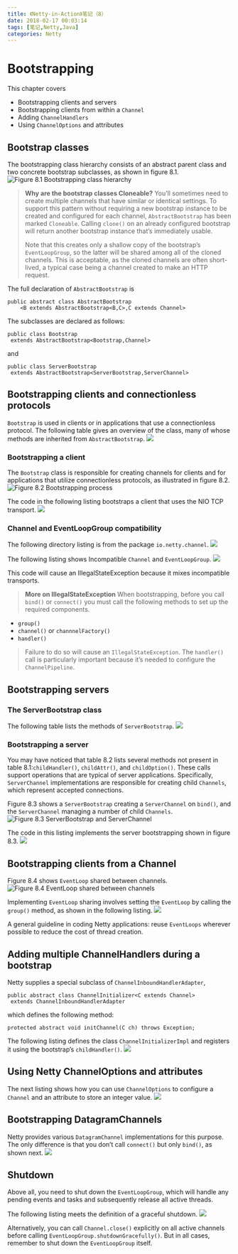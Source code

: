 ```yaml
---
title: 《Netty-in-Action》笔记（8）
date: 2018-02-17 00:03:14
tags: [笔记,Netty,Java] 
categories: Netty
---
```


# Bootstrapping
This chapter covers
* Bootstrapping clients and servers
* Bootstrapping clients from within a `Channel`
* Adding `ChannelHandlers`
* Using `ChannelOptions` and attributes

<!-- more -->

## Bootstrap classes
The bootstrapping class hierarchy consists of an abstract parent class and two concrete bootstrap subclasses, as shown in figure 8.1.
![Figure 8.1 Bootstrapping class hierarchy](/images/00016/01.png "Figure 8.1 Bootstrapping class hierarchy")

>__Why are the bootstrap classes Cloneable?__
>You’ll sometimes need to create multiple channels that have similar or identical settings. To support this pattern without requiring a new bootstrap instance to be created and configured for each channel, `AbstractBootstrap` has been marked `Cloneable`. Calling `clone()` on an already configured bootstrap will return another bootstrap instance that’s immediately usable. 
>
>Note that this creates only a shallow copy of the bootstrap’s `EventLoopGroup`, so the latter will be shared among all of the cloned channels. This is acceptable, as the cloned channels are often short-lived, a typical case being a channel created to make an HTTP request.

The full declaration of `AbstractBootstrap` is
```
public abstract class AbstractBootstrap 
	<B extends AbstractBootstrap<B,C>,C extends Channel>
```

The subclasses are declared as follows:
```
public class Bootstrap
 extends AbstractBootstrap<Bootstrap,Channel>
```
and
```
public class ServerBootstrap
 extends AbstractBootstrap<ServerBootstrap,ServerChannel>
```

## Bootstrapping clients and connectionless protocols
`Bootstrap` is used in clients or in applications that use a connectionless protocol. The following table gives an overview of the class, many of whose methods are inherited from `AbstractBootstrap`.
![](/images/00016/02.png)

### Bootstrapping a client
The `Bootstrap` class is responsible for creating channels for clients and for applications that utilize connectionless protocols, as illustrated in figure 8.2.
![Figure 8.2 Bootstrapping process](/images/00016/03.png "Figure 8.2 Bootstrapping process")

The code in the following listing bootstraps a client that uses the NIO TCP transport.
![](/images/00016/04.png)

### Channel and EventLoopGroup compatibility
The following directory listing is from the package `io.netty.channel`. 
![](/images/00016/05.png)

The following listing shows Incompatible `Channel` and `EventLoopGroup`.
![](/images/00016/06.png)

This code will cause an IllegalStateException because it mixes incompatible transports.

>__More on IllegalStateException__
When bootstrapping, before you call `bind()` or `connect()` you must call the following methods to set up the required components.
* `group()`
* `channel()` or `channnelFactory()`
* `handler()`
>
>Failure to do so will cause an `IllegalStateException`. The `handler()` call is particularly important because it’s needed to configure the `ChannelPipeline`.

## Bootstrapping servers
### The ServerBootstrap class
The following table lists the methods of `ServerBootstrap`.
![](/images/00016/07.png)

### Bootstrapping a server
You may have noticed that table 8.2 lists several methods not present in table 8.1:`childHandler()`, `childAttr()`, and `childOption()`. These calls support operations that are typical of server applications. Specifically, `ServerChannel` implementations are responsible for creating child `Channels`, which represent accepted connections.

Figure 8.3 shows a `ServerBootstrap` creating a `ServerChannel` on `bind()`, and the `ServerChannel` managing a number of child `Channels`.
![Figure 8.3 ServerBootstrap and ServerChannel](/images/00016/08.png "Figure 8.3 ServerBootstrap and ServerChannel")

The code in this listing implements the server bootstrapping shown in figure 8.3.
![](/images/00016/09.png)

## Bootstrapping clients from a Channel
Figure 8.4 shows `EventLoop` shared between channels.
![Figure 8.4 EventLoop shared between channels](/images/00016/10.png "Figure 8.4 EventLoop shared between channels")

Implementing `EventLoop` sharing involves setting the `EventLoop` by calling the `group()` method, as shown in the following listing.
![](/images/00016/11.png)

A general guideline in coding Netty applications: reuse `EventLoops` wherever possible to reduce the cost of thread creation.

## Adding multiple ChannelHandlers during a bootstrap
Netty supplies a special subclass of `ChannelInboundHandlerAdapter`,
```
public abstract class ChannelInitializer<C extends Channel>
 extends ChannelInboundHandlerAdapter
```
which defines the following method:
```
protected abstract void initChannel(C ch) throws Exception;
```

The following listing defines the class `ChannelInitializerImpl` and registers it using the bootstrap’s `childHandler()`. 
![](/images/00016/12.png)

## Using Netty ChannelOptions and attributes
The next listing shows how you can use `ChannelOptions` to configure a `Channel` and an attribute to store an integer value.
![](/images/00016/13.png)

## Bootstrapping DatagramChannels
Netty provides various `DatagramChannel` implementations for this purpose. The only difference is that you don’t call `connect()` but only `bind()`, as shown next.
![](/images/00016/14.png)

## Shutdown
Above all, you need to shut down the `EventLoopGroup`, which will handle any pending events and tasks and subsequently release all active threads.

The following listing meets the definition of a graceful shutdown.
![](/images/00016/15.png)

Alternatively, you can call `Channel.close()` explicitly on all active channels before calling `EventLoopGroup.shutdownGracefully()`. But in all cases, remember to shut down the `EventLoopGroup` itself.




